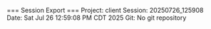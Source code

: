 === Session Export ===
Project: client
Session: 20250726_125908  
Date: Sat Jul 26 12:59:08 PM CDT 2025
Git: No git repository
